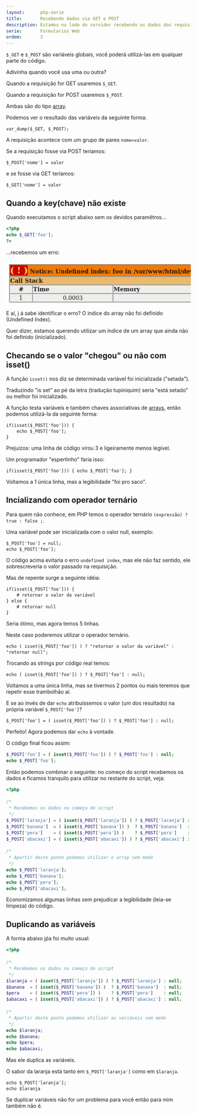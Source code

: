 ```yaml
---
layout:      php-serie
title:       Recebendo dados via GET e POST
description: Estamos no lado do servidor recebendo os dados das requisições GET e POST
serie:       Formularios Web
ordem:       3
---
```


`$_GET` e `$_POST` são variáveis globais, você poderá utilizá-las em qualquer parte do código.

Adivinha quando você usa uma ou outra?

Quando a requisição for GET usaremos `$_GET`.

Quando a requisição for POST usaremos `$_POST`.

Ambas são do tipo [array]().

Podemos ver o resultado  das variáveis da seguinte forma:

    var_dump($_GET, $_POST);

A requisição acontece com um grupo de pares `nome=valor`.

Se a requisição fosse via POST teriamos:

    $_POST['nome'] = valor

e se fosse via GET teríamos:

    $_GET['nome'] = valor


Quando a key(chave) não existe
---

Quando executamos o script abaixo sem os devidos paramêtros...

```php
<?php
echo $_GET['foo'];
?>
```

...recebemos um erro:

!["PHP erro undefined index"](undefined-index.png "PHP erro undefined index")

E aí, j á sabe identificar o erro? O indice do array não foi definido (Undefined Index).

Quer dizer, estamos querendo utilizar um índice de um array que ainda não foi definido (inicializado).



Checando se o valor "chegou" ou não com isset()
----

A função `isset()` nos diz se determinada variável foi inicializada ("setada").

Traduzindo "is set" ao pé da letra (tradução tupiniquim) seria "está setado" ou melhor foi inicializado.

A função testa variáveis e também chaves associativas de [arrays](), então podemos utilizá-la
da seguinte forma:

    if(isset($_POST['foo'])) {
        echo $_POST['foo'];
    }

Prejuízos: uma linha de código virou 3 e ligeiramente menos legível.

Um programador "espertinho" faria isso:

    if(isset($_POST['foo'])) { echo $_POST['foo']; }

Voltamos a 1 única linha, mas a legibilidade "foi pro saco".




Incializando com operador ternário
---

Para quem não conhece, em PHP temos o operador ternário  `(expressão) ? true : false ;`.

Uma variável pode ser inicializada com o valor null, exemplo:

    $_POST['foo'] = null;
    echo $_POST['foo'];

O código acima evitaria o erro `undefined index`, mas ele não faz sentido, ele sobrescreveria o valor passado na requisição.

Mas de repente surge a seguinte idéia:

    if(isset($_POST['foo'])) {
        # retornar o valor da variável
    } else {
        # retornar null
    }

Seria ótimo, mas agora temos 5 linhas. 

Neste caso poderemos utilizar o operador ternário.

    echo ( isset($_POST['foo']) ) ? "retornar o valor da variável" : "retornar null";

Trocando as strings por código real temos:

    echo ( isset($_POST['foo']) ) ? $_POST['foo'] : null;

Voltamos a uma única linha, mas se tivermos 2 pontos ou mais teremos que repetir esse trambolhão aí.

E se ao invés de dar `echo` atribuíssemos o valor (um dos resultado) na própria variável `$_POST['foo']`?

    $_POST['foo'] = ( isset($_POST['foo']) ) ? $_POST['foo'] : null;

Perfeito! Agora podemos dar `echo` à vontade.

O código final ficou assim:

```php
$_POST['foo'] = ( isset($_POST['foo']) ) ? $_POST['foo'] : null;
echo $_POST['foo'];
```


Então podemos combinar o seguinte: no começo do script recebemos os dados e ficamos tranquilo para utilizar no restante
do script, veja:

```php
<?php

/*
 * Recebemos os dados no começo do script
 */
$_POST['laranja'] = ( isset($_POST['laranja']) ) ? $_POST['laranja'] : null;
$_POST['banana']  = ( isset($_POST['banana']) )  ? $_POST['banana']  : null;
$_POST['pera']    = ( isset($_POST['pera']) )    ? $_POST['pera']    : null;
$_POST['abacaxi'] = ( isset($_POST['abacaxi']) ) ? $_POST['abacaxi'] : null;

/*
 * Apartir deste ponto podemos utilizar o array sem medo
 */
echo $_POST['laranja'];
echo $_POST['banana'];
echo $_POST['pera'];
echo $_POST['abacaxi'];
```

Economizamos algumas linhas sem prejudicar a legibilidade (leia-se limpeza) do código.



Duplicando as variáveis
---

A forma abaixo jṕa foi muito usual:

```php
<?php

/*
 * Recebemos os dados no começo do script
 */
$laranja = ( isset($_POST['laranja']) ) ? $_POST['laranja'] : null;
$banana  = ( isset($_POST['banana']) )  ? $_POST['banana']  : null;
$pera    = ( isset($_POST['pera']) )    ? $_POST['pera']    : null;
$abacaxi = ( isset($_POST['abacaxi']) ) ? $_POST['abacaxi'] : null;

/*
 * Apartir deste ponto podemos utilizar as variáveis sem medo
 */
echo $laranja;
echo $banana;
echo $pera;
echo $abacaxi;
```


Mas ele duplica as variáveis.

O sabor da laranja está tanto em `$_POST['laranja']` como em `$laranja`.

    echo $_POST['laranja'];
    echo $laranja

Se duplicar variáveis não for um problema para você então para mim também não é.